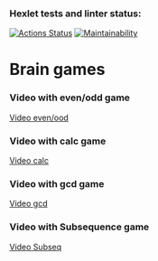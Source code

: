 ### Hexlet tests and linter status:
[![Actions Status](https://github.com/verafadeeva/java-project-61/workflows/hexlet-check/badge.svg)](https://github.com/verafadeeva/java-project-61/actions) [![Maintainability](https://api.codeclimate.com/v1/badges/7d12fe38dd53af024b30/maintainability)](https://codeclimate.com/github/verafadeeva/java-project-61/maintainability)

# Brain games

### Video with even/odd game
[Video even/ood](https://asciinema.org/a/i0efaVcVyrXVSodiXaGju33Q4)

### Video with calc game
[Video calc](https://asciinema.org/a/6a3SXe7taSYgXpouf67MyrlLo)

### Video with gcd game
[Video gcd](https://asciinema.org/a/aE9Lx2BsAvxq9noRyN28wTA4q)

### Video with Subsequence game
[Video Subseq](https://asciinema.org/a/eFhWVLfVzzfOcYNEWG3srVx7B)
